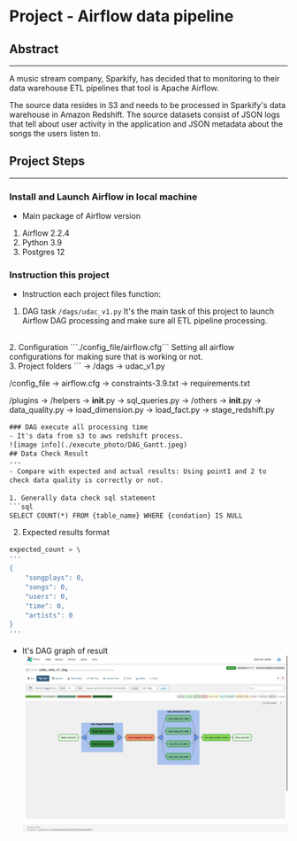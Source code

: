 # Project - Airflow data pipeline

## Abstract
---
A music stream company, Sparkify, has decided  that to monitoring to their data warehouse ETL pipelines that tool is Apache Airflow.

The source data resides in S3 and needs to be processed in Sparkify's data warehouse in Amazon Redshift. The source datasets consist of JSON logs that tell about user activity in the application and JSON metadata about the songs the users listen to.

## Project Steps
---
### Install and Launch Airflow in local machine

- Main package of Airflow version
1. Airflow 2.2.4
2. Python 3.9
3. Postgres 12

### Instruction this project
- Instruction each project files function:
1. DAG task ```/dags/udac_v1.py```
It's the main task of this project to launch Airflow DAG processing and make sure all ETL pipeline processing.
<br/>
2. Configuration ```./config_file/airflow.cfg```
Setting all airflow configurations for making sure that is working or not.
<br/>
3. Project folders
```
-> /dags
    -> udac_v1.py

   /config_file
   -> airflow.cfg
   -> constraints-3.9.txt
   -> requirements.txt

   /plugins
   -> /helpers
    -> __init__.py
    -> sql_queries.py
   -> /others
        -> __init__.py
        -> data_quality.py
        -> load_dimension.py
        -> load_fact.py
        -> stage_redshift.py
```
### DAG execute all processing time
- It's data from s3 to aws redshift process.
![image info](./execute_photo/DAG_Gantt.jpeg)
## Data Check Result
---
- Compare with expected and actual results: Using point1 and 2 to check data quality is correctly or not.

1. Generally data check sql statement
```sql
SELECT COUNT(*) FROM {table_name} WHERE {condation} IS NULL
```

2. Expected results format
```sql
expected_count = \
'''
{
    "songplays": 0,
    "songs": 0,
    "users": 0,
    "time": 0,
    "artists": 0
}
'''
```

- It's DAG graph of result
![image info](./execute_photo/DAG_Graph.jpeg)

